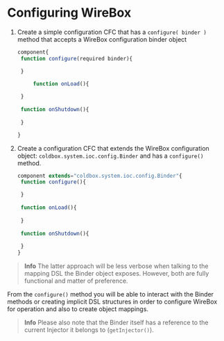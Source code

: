 # Configuring WireBox

1. Create a simple configuration CFC that has a `configure( binder )` method that accepts a WireBox configuration binder object

   ```javascript
   component{
    function configure(required binder){

    }

        function onLoad(){
    
    }
    
    function onShutdown(){
    
    }

   }
   ```

2. Create a configuration CFC that extends the WireBox configuration object: `coldbox.system.ioc.config.Binder` and has a `configure()` method.

   ```javascript
   component extends="coldbox.system.ioc.config.Binder"{
    function configure(){

    }
    
    function onLoad(){
    
    }
    
    function onShutdown(){
    
    }
   }
   ```

> **Info** The latter approach will be less verbose when talking to the mapping DSL the Binder object exposes. However, both are fully functional and matter of preference.

From the `configure()` method you will be able to interact with the Binder methods or creating implicit DSL structures in order to configure WireBox for operation and also to create object mappings.

> **Info** Please also note that the Binder itself has a reference to the current Injector it belongs to \(`getInjector()`\).

